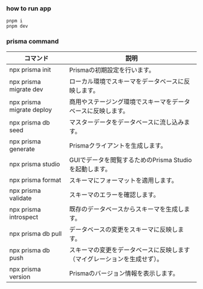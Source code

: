 ### how to run app
```
pnpm i
pnpm dev
```

### prisma command
| コマンド | 説明 |
| ------------------------- | ---------------------------------------- |
| npx prisma init | Prismaの初期設定を行います。 |
| npx prisma migrate dev | ローカル環境でスキーマをデータベースに反映します。 |
| npx prisma migrate deploy | 商用やステージング環境でスキーマをデータベースに反映します。 |
| npx prisma db seed | マスターデータをデータベースに流し込みます。 |
| npx prisma generate | Prismaクライアントを生成します。 |
| npx prisma studio | GUIでデータを閲覧するためのPrisma Studioを起動します。 |
| npx prisma format | スキーマにフォーマットを適用します。 |
| npx prisma validate | スキーマのエラーを確認します。 |
| npx prisma introspect | 既存のデータベースからスキーマを生成します。 |
| npx prisma db pull | データベースの変更をスキーマに反映します。 |
| npx prisma db push | スキーマの変更をデータベースに反映します（マイグレーションを生成せず）。 |
| npx prisma version | Prismaのバージョン情報を表示します。 |